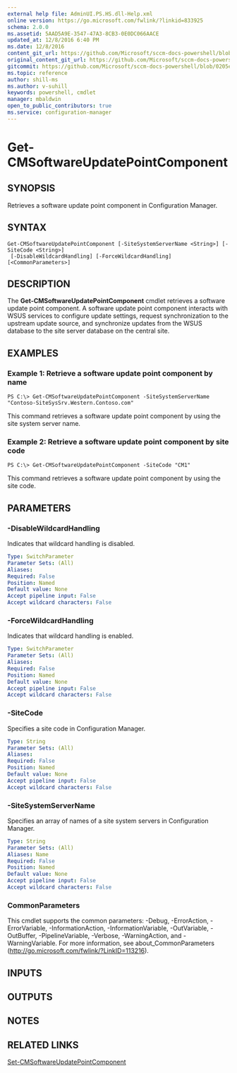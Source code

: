 ```yaml
---
external help file: AdminUI.PS.HS.dll-Help.xml
online version: https://go.microsoft.com/fwlink/?linkid=833925
schema: 2.0.0
ms.assetid: 5AAD5A9E-3547-47A3-8CB3-0E0DC066AACE
updated_at: 12/8/2016 6:40 PM
ms.date: 12/8/2016
content_git_url: https://github.com/Microsoft/sccm-docs-powershell/blob/live/sccm-cmdlets/ConfigurationManager/vlatest/Get-CMSoftwareUpdatePointComponent.md
original_content_git_url: https://github.com/Microsoft/sccm-docs-powershell/blob/live/sccm-cmdlets/ConfigurationManager/vlatest/Get-CMSoftwareUpdatePointComponent.md
gitcommit: https://github.com/Microsoft/sccm-docs-powershell/blob/0205e569abecf1b4e1b2b342947b87a3691b29a5/sccm-cmdlets/ConfigurationManager/vlatest/Get-CMSoftwareUpdatePointComponent.md
ms.topic: reference
author: shill-ms
ms.author: v-suhill
keywords: powershell, cmdlet
manager: mbaldwin
open_to_public_contributors: true
ms.service: configuration-manager
---
```


# Get-CMSoftwareUpdatePointComponent

## SYNOPSIS
Retrieves a software update point component in Configuration Manager.

## SYNTAX

```
Get-CMSoftwareUpdatePointComponent [-SiteSystemServerName <String>] [-SiteCode <String>]
 [-DisableWildcardHandling] [-ForceWildcardHandling] [<CommonParameters>]
```

## DESCRIPTION
The **Get-CMSoftwareUpdatePointComponent** cmdlet retrieves a software update point component.
A software update point component interacts with WSUS services to configure update settings, request synchronization to the upstream update source, and synchronize updates from the WSUS database to the site server database on the central site.

## EXAMPLES

### Example 1: Retrieve a software update point component by name
```
PS C:\> Get-CMSoftwareUpdatePointComponent -SiteSystemServerName "Contoso-SiteSysSrv.Western.Contoso.com"
```

This command retrieves a software update point component by using the site system server name.

### Example 2: Retrieve a software update point component by site code
```
PS C:\> Get-CMSoftwareUpdatePointComponent -SiteCode "CM1"
```

This command retrieves a software update point component by using the site code.

## PARAMETERS

### -DisableWildcardHandling
Indicates that wildcard handling is disabled.

```yaml
Type: SwitchParameter
Parameter Sets: (All)
Aliases: 
Required: False
Position: Named
Default value: None
Accept pipeline input: False
Accept wildcard characters: False
```

### -ForceWildcardHandling
Indicates that wildcard handling is enabled.

```yaml
Type: SwitchParameter
Parameter Sets: (All)
Aliases: 
Required: False
Position: Named
Default value: None
Accept pipeline input: False
Accept wildcard characters: False
```

### -SiteCode
Specifies a site code in Configuration Manager.

```yaml
Type: String
Parameter Sets: (All)
Aliases: 
Required: False
Position: Named
Default value: None
Accept pipeline input: False
Accept wildcard characters: False
```

### -SiteSystemServerName
Specifies an array of names of a site system servers in Configuration Manager.

```yaml
Type: String
Parameter Sets: (All)
Aliases: Name
Required: False
Position: Named
Default value: None
Accept pipeline input: False
Accept wildcard characters: False
```

### CommonParameters
This cmdlet supports the common parameters: -Debug, -ErrorAction, -ErrorVariable, -InformationAction, -InformationVariable, -OutVariable, -OutBuffer, -PipelineVariable, -Verbose, -WarningAction, and -WarningVariable. For more information, see about_CommonParameters (http://go.microsoft.com/fwlink/?LinkID=113216).

## INPUTS

## OUTPUTS

## NOTES

## RELATED LINKS

[Set-CMSoftwareUpdatePointComponent](xref:ConfigurationManager/vlatest/Set-CMSoftwareUpdatePointComponent.md)


